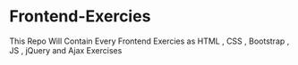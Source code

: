 # Frontend-Exercies
This Repo Will Contain Every Frontend Exercies as HTML , CSS , Bootstrap , JS , jQuery and Ajax Exercises
